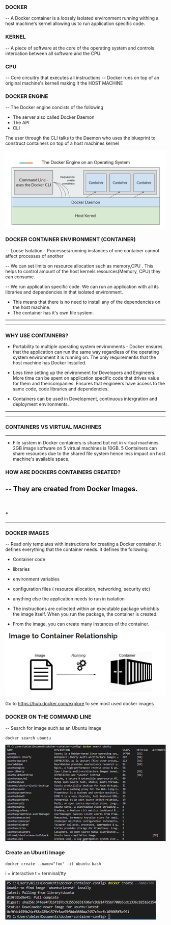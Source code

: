 ### DOCKER
-- A Docker container is a loosely isolated environment running withing a host machine's kernel allowing us to run application specific code.


### KERNEL
-- A piece of software at the core of the operating system and controls intercation between all software and the CPU.

### CPU
-- Core circuitry that executes all instructions
-- Docker runs on top of an original machine's kernell making it the HOST MACHINE

### DOCKER ENGINE
-- The Docker engine concists of the following
- The server also called Docker Daemon
- The API
- CLI

The user through the CLI talks to the Daemon who uses the blueprint to construct containers on top of a host machines kernel

![Docker Engine Diagram](./images-notes/docker-engine.JPG)


### DOCKER CONTAINER ENVIRONMENT (CONTAINER)
-- Loose Isolation - Processes/running instances of one container cannot affect processes of another

-- We can set limits on resource allocation such as memory,CPU . This helps to control amount of the host kernels resources(Memory, CPU) they can consume.

-- We run application specific code. We can run an application with all its libraries and dependencies in that isolated environment. 
- This means that there is no need to install any of the dependencies on the host machine.
- The container has it's own file system.


---

---
### WHY USE CONTAINERS?
- Portability to multiple operating system environments - Docker ensures that the application can run the same way regardless of the operating system environment it is running on.
The only requirementis that the host machine has Docker installed.

- Less time setting up the environment for Developers and Engineers. More time can be spent on application specific code that drives value for them and theircompanies.
Ensures that engineers have access to the same code, code libraries and dependencies.

- Containers can be used in Development, continuous intergration and deployment environments.

---
---

### CONTAINERS VS VIRTUAL MACHINES
---
- File system in Docker containers is shared but not in virtual machines.
2GB image software on 5 virtual machines is 10GB.  5 Containers can share resources due to the shared file system hence less impact on host machine's available space.

### HOW ARE DOCKERS CONTAINERS CREATED?
-- They are created from Docker Images.
---
# .
---
###   DOCKER IMAGES
-- Read only templates with instructions for creating a Docker container. It defines everything that the container needs. It defines the following:
- Container code
- libraries
- environment variables
- configuration files ( resource allocation, networking, security etc)
- anything else the application needs to run in isolation
- The instructions are collected within an executable package whichbis the image itself. When you run the package, the container is created.

- From the image, you can create many instances of the container.

![Image container relationship](./images-notes/image-container.JPG)

Go to https://hub.docker.com/explore to see most used docker images


### DOCKER ON THE COMMAND LINE
-- Search for image such as an Ubuntu Image
```
docker search ubuntu
```
![docker search ubuntu](./images-notes/docker-search-ubuntu.JPG)


### Create an Ubunti Image
```
docker create --name="foo" -it ubuntu bash
```
i = interactive
t  = terminal/tty

![docker create ubuntu](./images-notes/docker-create-ubuntu.JPG)




